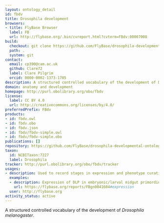 ```yaml
---
layout: ontology_detail
id: fbdv
title: Drosophila development
browsers:
- title: FlyBase Browser
  label: FB
  url: http://flybase.org/.bin/cvreport.html?cvterm=FBdv:00007008
build:
  checkout: git clone https://github.com/FlyBase/drosophila-developmental-ontology.git
  path: .
  system: git
contact:
  email: cp390@cam.ac.uk
  github: Clare72
  label: Clare Pilgrim
  orcid: 0000-0002-1373-1705
description: A structured controlled vocabulary of the development of Drosophila melanogaster.
domain: anatomy and development
homepage: http://purl.obolibrary.org/obo/fbdv
license:
  label: CC BY 4.0
  url: http://creativecommons.org/licenses/by/4.0/
preferredPrefix: FBdv
products:
- id: fbdv.owl
- id: fbdv.obo
- id: fbdv.json
- id: fbdv/fbdv-simple.owl
- id: fbdv/fbdv-simple.obo
publications: []
repository: https://github.com/FlyBase/drosophila-developmental-ontology
taxon:
  id: NCBITaxon:7227
  label: Drosophila
tracker: http://purl.obolibrary.org/obo/fbdv/tracker
usages:
- description: Used to record stages in expression and phenotype curation
  examples:
  - description: Expression of DLP in embryonic/larval midgut primordium at embryonic stage 13 (http://purl.obolibrary.org/obo/FBdv_00005328) (Khare and Baumgartner, 2000)
    url: https://flybase.org/reports/FBgn0041604#expression
  user: http://flybase.org
activity_status: active
---
```


A structured controlled vocabulary of the development of <i>Drosophila melanogaster</i>.
